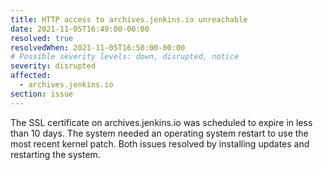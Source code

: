 ```yaml
---
title: HTTP access to archives.jenkins.io unreachable
date: 2021-11-05T16:49:00-00:00
resolved: true
resolvedWhen: 2021-11-05T16:50:00-00:00
# Possible severity levels: down, disrupted, notice
severity: disrupted
affected:
  - archives.jenkins.io
section: issue
---
```


The SSL certificate on archives.jenkins.io was scheduled to expire in less than 10 days.
The system needed an operating system restart to use the most recent kernel patch.
Both issues resolved by installing updates and restarting the system.
